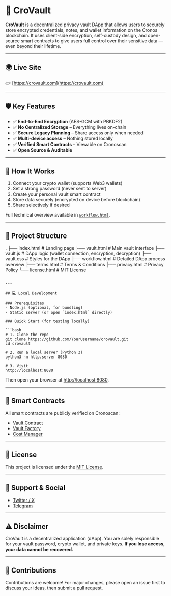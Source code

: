 # 🔐 CroVault

**CroVault** is a decentralized privacy vault DApp that allows users to securely store encrypted credentials, notes, and wallet information on the Cronos blockchain. It uses client-side encryption, self-custody design, and open-source smart contracts to give users full control over their sensitive data — even beyond their lifetime.

---

## 🌍 Live Site

👉 [https://crovault.com](https://crovault.com)

---

## 🛡 Key Features

- ✅ **End-to-End Encryption** (AES-GCM with PBKDF2)
- ✅ **No Centralized Storage** – Everything lives on-chain
- ✅ **Secure Legacy Planning** – Share access only when needed
- ✅ **Multi-device access** – Nothing stored locally
- ✅ **Verified Smart Contracts** – Viewable on Cronoscan
- ✅ **Open Source & Auditable**

---

## 🔧 How It Works

1. Connect your crypto wallet (supports Web3 wallets)
2. Set a strong password (never sent to server)
3. Create your personal vault smart contract
4. Store data securely (encrypted on device before blockchain)
5. Share selectively if desired

Full technical overview available in [`workflow.html`](./workflow.html).

---

## 📁 Project Structure
.
├── index.html         # Landing page
├── vault.html         # Main vault interface
├── vault.js           # DApp logic (wallet connection, encryption, decryption)
├── vault.css          # Styles for the DApp
├── workflow.html      # Detailed DApp process overview
├── terms.html         # Terms & Conditions
├── privacy.html       # Privacy Policy
└── license.html       # MIT License
```

---

## 💻 Local Development

### Prerequisites
- Node.js (optional, for bundling)
- Static server (or open `index.html` directly)

### Quick Start (for testing locally)

```bash
# 1. Clone the repo
git clone https://github.com/YourUsername/crovault.git
cd crovault

# 2. Run a local server (Python 3)
python3 -m http.server 8080

# 3. Visit
http://localhost:8080
```

Then open your browser at [http://localhost:8080](http://localhost:8080).

---

## 🔐 Smart Contracts

All smart contracts are publicly verified on Cronoscan:

- [Vault Contract](https://cronoscan.com/address/0xe1eF8879b7216DC3dE4e153B37FFC9D810928EC0)
- [Vault Factory](https://cronoscan.com/address/0xa07477Da0dB859F7799bAbA9bac87E8AF104b810)
- [Cost Manager](https://cronoscan.com/address/0x587776cCCeC6Ec77971588D9e75468e99e30c318)

---

## 📜 License

This project is licensed under the [MIT License](./license.html).

---

## 📣 Support & Social

- [Twitter / X](https://x.com/CroVault)
- [Telegram](https://t.me/CroVault)

---

## ⚠️ Disclaimer

CroVault is a decentralized application (dApp). You are solely responsible for your vault password, crypto wallet, and private keys. **If you lose access, your data cannot be recovered.**

---

## 🙌 Contributions

Contributions are welcome! For major changes, please open an issue first to discuss your ideas, then submit a pull request.
